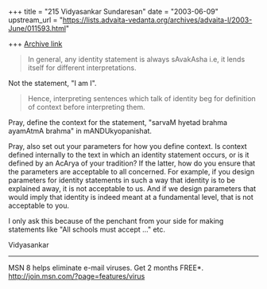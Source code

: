 +++
title = "215 Vidyasankar Sundaresan"
date = "2003-06-09"
upstream_url = "https://lists.advaita-vedanta.org/archives/advaita-l/2003-June/011593.html"

+++
[Archive link](https://lists.advaita-vedanta.org/archives/advaita-l/2003-June/011593.html)


>In general,  any identity statement is always sAvakAsha i.e, it lends
>itself for different interpretations.

Not the statement, "I am I".

>Hence, interpreting sentences which talk of identity beg for definition of
>context before interpreting them.

Pray, define the context for the statement, "sarvaM hyetad brahma ayamAtmA 
brahma" in mANDUkyopanishat.

Pray, also set out your parameters for how you define context. Is context 
defined internally to the text in which an identity statement occurs, or is 
it defined by an AcArya of your tradition? If the latter, how do you ensure 
that the parameters are acceptable to all concerned. For example, if you 
design parameters for identity statements in such a way that identity is to 
be explained away, it is not acceptable to us. And if we design parameters 
that would imply that identity is indeed meant at a fundamental level, that 
is not acceptable to you.

I only ask this because of the penchant from your side for making statements 
like "All schools must accept ..." etc.

Vidyasankar

_________________________________________________________________
MSN 8 helps eliminate e-mail viruses. Get 2 months FREE*.  
http://join.msn.com/?page=features/virus


